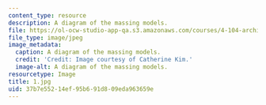 ```yaml
---
content_type: resource
description: A diagram of the massing models.
file: https://ol-ocw-studio-app-qa.s3.amazonaws.com/courses/4-104-architecture-studio-intentions-spring-2005/37b7e55214ef95b691d809eda963659e_1.jpg
file_type: image/jpeg
image_metadata:
  caption: A diagram of the massing models.
  credit: 'Credit: Image courtesy of Catherine Kim.'
  image-alt: A diagram of the massing models.
resourcetype: Image
title: 1.jpg
uid: 37b7e552-14ef-95b6-91d8-09eda963659e
---
```

